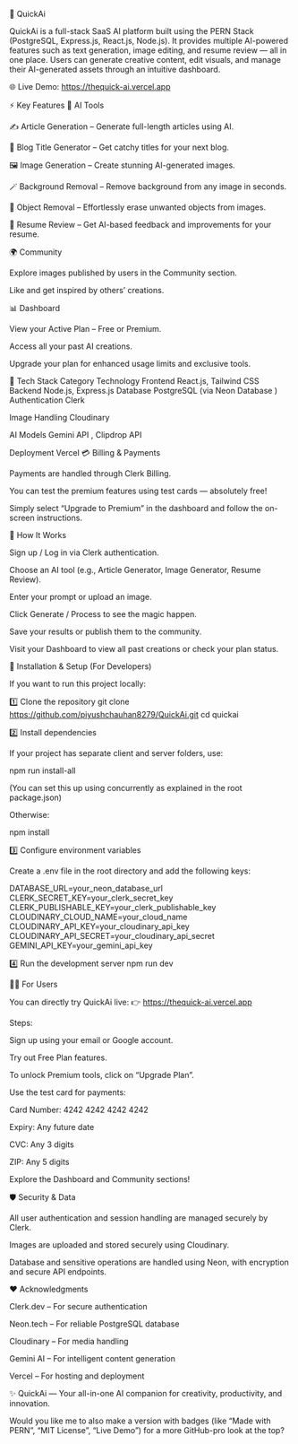 🚀 QuickAi

QuickAi is a full-stack SaaS AI platform built using the PERN Stack (PostgreSQL, Express.js, React.js, Node.js).
It provides multiple AI-powered features such as text generation, image editing, and resume review — all in one place.
Users can generate creative content, edit visuals, and manage their AI-generated assets through an intuitive dashboard.

🌐 Live Demo: https://thequick-ai.vercel.app

⚡ Key Features
🧠 AI Tools

✍️ Article Generation – Generate full-length articles using AI.

📰 Blog Title Generator – Get catchy titles for your next blog.

🖼️ Image Generation – Create stunning AI-generated images.

🪄 Background Removal – Remove background from any image in seconds.

🎯 Object Removal – Effortlessly erase unwanted objects from images.

📄 Resume Review – Get AI-based feedback and improvements for your resume.

🌍 Community

Explore images published by users in the Community section.

Like and get inspired by others’ creations.

📊 Dashboard

View your Active Plan – Free or Premium.

Access all your past AI creations.

Upgrade your plan for enhanced usage limits and exclusive tools.

🧩 Tech Stack
Category	Technology
Frontend	React.js, Tailwind CSS
Backend	Node.js, Express.js
Database	PostgreSQL (via Neon Database
)
Authentication	Clerk

Image Handling	Cloudinary

AI Models	Gemini API
, Clipdrop API

Deployment	Vercel
💳 Billing & Payments

Payments are handled through Clerk Billing.

You can test the premium features using test cards — absolutely free!

Simply select “Upgrade to Premium” in the dashboard and follow the on-screen instructions.

🧠 How It Works

Sign up / Log in via Clerk authentication.

Choose an AI tool (e.g., Article Generator, Image Generator, Resume Review).

Enter your prompt or upload an image.

Click Generate / Process to see the magic happen.

Save your results or publish them to the community.

Visit your Dashboard to view all past creations or check your plan status.

🧾 Installation & Setup (For Developers)

If you want to run this project locally:

1️⃣ Clone the repository
git clone https://github.com/piyushchauhan8279/QuickAi.git
cd quickai

2️⃣ Install dependencies

If your project has separate client and server folders, use:

npm run install-all


(You can set this up using concurrently as explained in the root package.json)

Otherwise:

npm install

3️⃣ Configure environment variables

Create a .env file in the root directory and add the following keys:

DATABASE_URL=your_neon_database_url
CLERK_SECRET_KEY=your_clerk_secret_key
CLERK_PUBLISHABLE_KEY=your_clerk_publishable_key
CLOUDINARY_CLOUD_NAME=your_cloud_name
CLOUDINARY_API_KEY=your_cloudinary_api_key
CLOUDINARY_API_SECRET=your_cloudinary_api_secret
GEMINI_API_KEY=your_gemini_api_key

4️⃣ Run the development server
npm run dev

🧑‍💻 For Users

You can directly try QuickAi live:
👉 https://thequick-ai.vercel.app

Steps:

Sign up using your email or Google account.

Try out Free Plan features.

To unlock Premium tools, click on “Upgrade Plan”.

Use the test card for payments:

Card Number: 4242 4242 4242 4242

Expiry: Any future date

CVC: Any 3 digits

ZIP: Any 5 digits

Explore the Dashboard and Community sections!

🛡️ Security & Data

All user authentication and session handling are managed securely by Clerk.

Images are uploaded and stored securely using Cloudinary.

Database and sensitive operations are handled using Neon, with encryption and secure API endpoints.

❤️ Acknowledgments

Clerk.dev
 – For secure authentication

Neon.tech
 – For reliable PostgreSQL database

Cloudinary
 – For media handling

Gemini AI
 – For intelligent content generation

Vercel
 – For hosting and deployment

✨ QuickAi — Your all-in-one AI companion for creativity, productivity, and innovation.

Would you like me to also make a version with badges (like “Made with PERN”, “MIT License”, “Live Demo”) for a more GitHub-pro look at the top?
